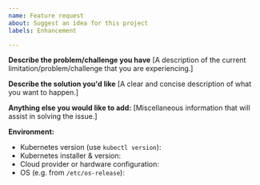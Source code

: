```yaml
---
name: Feature request
about: Suggest an idea for this project
labels: Enhancement

---
```


**Describe the problem/challenge you have**
[A description of the current limitation/problem/challenge that you are experiencing.]


**Describe the solution you'd like**
[A clear and concise description of what you want to happen.]


**Anything else you would like to add:**
[Miscellaneous information that will assist in solving the issue.]


**Environment:**
- Kubernetes version (use `kubectl version`):
- Kubernetes installer & version:
- Cloud provider or hardware configuration:
- OS (e.g. from `/etc/os-release`):
